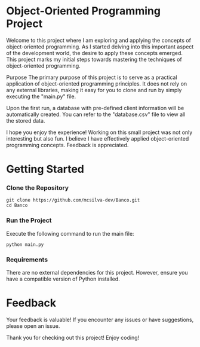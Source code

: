# Object-Oriented Programming Project
Welcome to this project where I am exploring and applying the concepts of object-oriented programming. As I started delving into this important aspect of the development world, the desire to apply these concepts emerged. This project marks my initial steps towards mastering the techniques of object-oriented programming.

Purpose
The primary purpose of this project is to serve as a practical application of object-oriented programming principles. It does not rely on any external libraries, making it easy for you to clone and run by simply executing the "main.py" file.

Upon the first run, a database with pre-defined client information will be automatically created. You can refer to the "database.csv" file to view all the stored data.

I hope you enjoy the experience! Working on this small project was not only interesting but also fun. I believe I have effectively applied object-oriented programming concepts. Feedback is appreciated.

# Getting Started

### Clone the Repository
```
git clone https://github.com/mcsilva-dev/Banco.git
cd Banco
```
### Run the Project
Execute the following command to run the main file:

```python main.py```

### Requirements
There are no external dependencies for this project. However, ensure you have a compatible version of Python installed.

# Feedback
Your feedback is valuable! If you encounter any issues or have suggestions, please open an issue.

Thank you for checking out this project! Enjoy coding!
